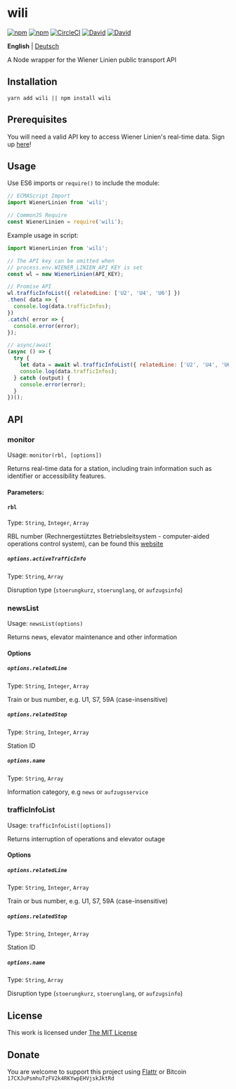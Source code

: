 # wili

[![npm](https://flat.badgen.net/npm/license/wili)](https://www.npmjs.org/package/wili)
[![npm](https://flat.badgen.net/npm/v/wili)](https://www.npmjs.org/package/wili)
[![CircleCI](https://flat.badgen.net/circleci/github/idleberg/node-wili)](https://circleci.com/gh/idleberg/node-wili)
[![David](https://flat.badgen.net/david/dep/idleberg/node-wili)](https://david-dm.org/idleberg/node-wili)
[![David](https://flat.badgen.net/david/dev/idleberg/node-wili)](https://david-dm.org/idleberg/node-wili?type=dev)

**English** | [Deutsch](README.de.md)

A Node wrapper for the Wiener Linien public transport API

## Installation

`yarn add wili || npm install wili`

## Prerequisites

You will need a valid API key to access Wiener Linien's real-time data. Sign up [here](https://www.wien.gv.at/formularserver2/user/formular.aspx?pid=3b49a23de1ff43efbc45ae85faee31db&pn=B0718725a79fb40f4bb4b7e0d2d49f1d1)! 

## Usage

Use ES6 imports or `require()` to include the module:

```js
// ECMAScript Import
import WienerLinien from 'wili';

// CommonJS Require
const WienerLinien = require('wili');
```

Example usage in script:

```js
import WienerLinien from 'wili';

// The API key can be omitted when
// process.env.WIENER_LINIEN_API_KEY is set
const wl = new WienerLinien(API_KEY);

// Promise API
wl.trafficInfoList({ relatedLine: ['U2', 'U4', 'U6'] })
.then( data => {
  console.log(data.trafficInfos);
})
.catch( error => {
  console.error(error);
});

// async/await
(async () => {
  try {
    let data = await wl.trafficInfoList({ relatedLine: ['U2', 'U4', 'U6'] });
    console.log(data.trafficInfos);
  } catch (output) {
    console.error(error);
  }
})();
```

## API

### monitor

Usage: `monitor(rbl, [options])`

Returns real-time data for a station, including train information such as identifier or accessibility features.

#### Parameters:

#### `rbl`

Type: `String`, `Integer`, `Array`

RBL number (Rechnergestütztes Betriebsleitsystem - computer-aided operations control system), can be found this [website](https://till.mabe.at/rbl/?line=214433687&station=231116899)

##### `options.activeTrafficInfo`

Type: `String`, `Array`

Disruption type (`stoerungkurz`, `stoerunglang`, or `aufzugsinfo`)

### newsList

Usage: `newsList(options)`

Returns news, elevator maintenance and other information

#### Options

##### `options.relatedLine`

Type: `String`, `Integer`, `Array`

Train or bus number, e.g. U1, S7, 59A (case-insensitive)

##### `options.relatedStop`

Type: `String`, `Integer`, `Array`

Station ID

##### `options.name`

Type: `String`, `Array`

Information category, e.g `news` or `aufzugsservice`

### trafficInfoList

Usage: `trafficInfoList([options])`

Returns interruption of operations and elevator outage

#### Options

##### `options.relatedLine`

Type: `String`, `Integer`, `Array`

Train or bus number, e.g. U1, S7, 59A (case-insensitive)

##### `options.relatedStop`

Type: `String`, `Integer`, `Array`

Station ID

##### `options.name`

Type: `String`, `Array`

Disruption type (`stoerungkurz`, `stoerunglang`, or `aufzugsinfo`)

## License

This work is licensed under [The MIT License](https://opensource.org/licenses/MIT)

## Donate

You are welcome to support this project using [Flattr](https://flattr.com/submit/auto?user_id=idleberg&url=https://github.com/idleberg/node-wili) or Bitcoin `17CXJuPsmhuTzFV2k4RKYwpEHVjskJktRd`

